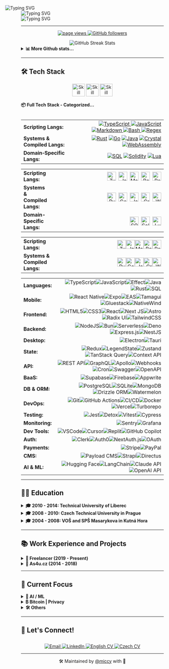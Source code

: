<div align="left">
  <img src="https://readme-typing-svg.herokuapp.com?font=JetBrains+Mono&weight=800&size=28&duration=1000&repeat=false&color=1d68dc&vCenter=true&width=600&height=28&lines=%3Cmiccy.dev%3E" alt="Typing SVG" />
  <div style="margin-left: 50px;">
    <img src="https://readme-typing-svg.herokuapp.com?font=Fira+Code&weight=200&duration=1500&pause=1000&color=FFB11B&vCenter=true&multiline=true&width=600&height=150&lines=%F0%9F%9A%80+Full+Stack+Developer+%7C+15%2B+years+of+experience;%F0%9F%93%B1+React+Native+%7C+Expo+%7C+30%2B+apps+built;%F0%9F%9B%A1%EF%B8%8F+Local-First+%7C+Self-Hosting+%7C+Privacy;%F0%9F%A7%A0+AI%2FML+%7C+LLMs+%7C+MCP+%7C+RAG;%F0%9F%9F%A0+Bitcoin+Maxi+%7C+Orange+Pilled+%7C+SAT+Stacker" alt="Typing SVG" />
<div>
  <img src="https://readme-typing-svg.herokuapp.com?font=JetBrains+Mono&weight=800&size=28&duration=100&repeat=false&color=1d68dc&vCenter=true&width=600&height=28&lines=%3C%2Fmiccy.dev%3E" alt="Typing SVG" />
</div>

---

<p align="center">
  <a href="https://github.com/miccy">
    <img src="https://komarev.com/ghpvc/?username=miccy" alt="page views">
  </a>
  <a href="https://github.com/miccy?tab=followers">
    <img alt="GitHub followers" src="https://img.shields.io/github/followers/miccy?color=green&logo=github">
  </a>
</p>
<div width="100%" valign="center" halign="center" align="center">
  <img src="https://github-readme-streak-stats.herokuapp.com/?user=miccy&hide_border=true&theme=github-dark-blue" alt="GitHub Streak Stats" />
</div>
<details>
  <summary><b>📊 More Github stats...</b></summary>
  <div width="100%" valign="top" halign="center" align="center">
     <a href="https://github-readme-stats.vercel.app/api?username=miccy&show_icons=true&hide_border=true&theme=github_dark&hide_rank=true"><img alt="Miccy's Github Stats" src="https://github-readme-stats.vercel.app/api?username=miccy&show_icons=true&hide_border=true&theme=github_dark&hide_rank=true" height="200px"/></a>
  <a href="https://github-readme-stats.vercel.app/api/top-langs/?username=miccy&theme=github_dark&hide_border=true&langs_count=3"><img alt="Miccy's Top Languages" src="https://github-readme-stats.vercel.app/api/top-langs/?username=miccy&theme=github_dark&hide_border=true&langs_count=3" height="200px"/></a>
  </div>
  <div width="100%" valign="center" halign="center" align="center">
    <img src="https://github-readme-activity-graph.vercel.app/graph?username=miccy&theme=github-dark&hide_border=true&area=true" alt="Activity Graph" />
  </div>
</details>

---

## 🛠️ Tech Stack

<p align="center">
  <img src="https://skillicons.dev/icons?i=appwrite,astro,bash,bun,crystal,cypress,css,deno,electron,elysia,figma,firebase,git,github,go" height="40" alt="Skill icon" />
  <img src="https://skillicons.dev/icons?i=grafana,graphql,java,js,lua,md,nginx,nodejs,npm,pnpm,react,redux,regex,rust,sass" height="40" alt="Skill icon" />
  <img src="https://skillicons.dev/icons?i=sqlite,solidity,tailwind,tauri,ts,vite,wasm,vercel,webflow,vue,yarn" height="40" alt="Skill icon" />
</p>
<!-- <details> -->
  <summary><b>📦 Full Tech Stack - Categorized...</b></summary>
<br>
<div align="center">
<table width="100%">
<!-- LANGUAGES: Core & Scripting -->
    <tr>
      <td width="300" align="left"><strong>Scripting Langs:</strong></td>
      <td width="100%" align="right">
        <a href="https://www.typescriptlang.org" target="_blank">
          <img src="https://img.shields.io/badge/TypeScript-777777?style=for-the-badge&logo=typescript&logoColor=white" alt="TypeScript">
        </a>
        <a href="https://developer.mozilla.org/docs/Web/JavaScript" target="_blank">
          <img src="https://img.shields.io/badge/JavaScript-444?style=for-the-badge&logo=javascript&logoColor=white" alt="JavaScript">
        </a>
        <a href="https://daringfireball.net/projects/markdown/" target="_blank">
          <img src="https://img.shields.io/badge/Markdown-333333?style=for-the-badge&logo=markdown&logoColor=white" alt="Markdown">
        </a>
        <a href="https://www.gnu.org/software/bash/" target="_blank">
          <img src="https://img.shields.io/badge/Bash-222?style=for-the-badge&logo=gnubash&logoColor=white" alt="Bash">
        </a>
        <a href="https://regex101.com" target="_blank">
          <img src="https://img.shields.io/badge/Regex-111?style=for-the-badge&logoColor=white" alt="Regex">
        </a>
      </td>
    </tr>
  <tr>
  <!-- LANGUAGES: Systems & Compiled -->
    <tr>
      <td width="300" align="left"><strong>Systems & Compiled Langs:</strong></td>
      <td align="right">
        <a href="https://www.rust-lang.org" target="_blank"><img src="https://img.shields.io/badge/Rust-777777?style=for-the-badge&logo=rust&logoColor=white" alt="Rust"></a>
        <a href="https://go.dev" target="_blank"><img src="https://img.shields.io/badge/Go-666666?style=for-the-badge&logo=go&logoColor=white" alt="Go"></a>
        <a href="https://www.java.com" target="_blank"><img src="https://img.shields.io/badge/Java-555555?style=for-the-badge&logo=openjdk&logoColor=white" alt="Java"></a>
        <a href="https://crystal-lang.org" target="_blank"><img src="https://img.shields.io/badge/Crystal-444444?style=for-the-badge&logo=crystal&logoColor=white" alt="Crystal"></a>
        <a href="https://webassembly.org" target="_blank"><img src="https://img.shields.io/badge/WASM-333333?style=for-the-badge&logo=webassembly&logoColor=white" alt="WebAssembly"></a>
      </td>
    </tr>
    <!-- LANGUAGES: Domain-Specific -->
    <tr>
      <td width="300" align="left"><strong>Domain‑Specific Langs:</strong></td>
      <td align="right">
        <a href="https://www.postgresql.org/docs/sql.html" target="_blank"><img src="https://img.shields.io/badge/SQL-777777?style=for-the-badge&logo=postgresql&logoColor=white" alt="SQL"></a>
        <a href="https://soliditylang.org" target="_blank"><img src="https://img.shields.io/badge/Solidity-666666?style=for-the-badge&logo=solidity&logoColor=white" alt="Solidity"></a>
        <a href="https://www.lua.org" target="_blank"><img src="https://img.shields.io/badge/Lua-555555?style=for-the-badge&logo=lua&logoColor=white" alt="Lua"></a>
      </td>
    </tr>
</table>
<table width="100%">
  <!-- LANGUAGES: Core & Scripting -->
  <tr>
    <td width="300" align="left"><strong>Scripting Langs:</strong></td>
    <td width="100%" align="right" style="vertical-align: middle;">
      <!-- FLEX WRAPPER = vertikální střed i s <a><img> -->
      <div style="display:flex; align-items:center; justify-content:flex-end; gap:8px; flex-wrap:wrap;">
        <a href="https://www.typescriptlang.org" target="_blank">
          <img src="https://img.shields.io/badge/TypeScript-777777?style=for-the-badge&logo=typescript&logoColor=white"
               alt="TypeScript" style="display:block; height:28px;">
        </a>
        <a href="https://developer.mozilla.org/docs/Web/JavaScript" target="_blank">
          <img src="https://img.shields.io/badge/JavaScript-444?style=for-the-badge&logo=javascript&logoColor=white"
               alt="JavaScript" style="display:block; height:28px;">
        </a>
        <a href="https://daringfireball.net/projects/markdown/" target="_blank">
          <img src="https://img.shields.io/badge/Markdown-333333?style=for-the-badge&logo=markdown&logoColor=white"
               alt="Markdown" style="display:block; height:28px;">
        </a>
        <a href="https://www.gnu.org/software/bash/" target="_blank">
          <img src="https://img.shields.io/badge/Bash-222?style=for-the-badge&logo=gnubash&logoColor=white"
               alt="Bash" style="display:block; height:28px;">
        </a>
        <a href="https://regex101.com" target="_blank">
          <img src="https://img.shields.io/badge/Regex-111?style=for-the-badge&logoColor=white"
               alt="Regex" style="display:block; height:28px;">
        </a>
      </div>
    </td>
  </tr>

  <!-- LANGUAGES: Systems & Compiled -->
  <tr>
    <td width="300" align="left"><strong>Systems & Compiled Langs:</strong></td>
    <td align="right" style="vertical-align: middle;">
      <div style="display:flex; align-items:center; justify-content:flex-end; gap:8px; flex-wrap:wrap;">
        <a href="https://www.rust-lang.org" target="_blank"><img src="https://img.shields.io/badge/Rust-777777?style=for-the-badge&logo=rust&logoColor=white" alt="Rust" style="display:block; height:28px;"></a>
        <a href="https://go.dev" target="_blank"><img src="https://img.shields.io/badge/Go-666666?style=for-the-badge&logo=go&logoColor=white" alt="Go" style="display:block; height:28px;"></a>
        <a href="https://www.java.com" target="_blank"><img src="https://img.shields.io/badge/Java-555555?style=for-the-badge&logo=openjdk&logoColor=white" alt="Java" style="display:block; height:28px;"></a>
        <a href="https://crystal-lang.org" target="_blank"><img src="https://img.shields.io/badge/Crystal-444444?style=for-the-badge&logo=crystal&logoColor=white" alt="Crystal" style="display:block; height:28px;"></a>
        <a href="https://webassembly.org" target="_blank"><img src="https://img.shields.io/badge/WASM-333333?style=for-the-badge&logo=webassembly&logoColor=white" alt="WebAssembly" style="display:block; height:28px;"></a>
      </div>
    </td>
  </tr>

  <!-- LANGUAGES: Domain-Specific -->
  <tr>
    <td width="300" align="left"><strong>Domain-Specific Langs:</strong></td>
    <td align="right" style="vertical-align: middle;">
      <div style="display:flex; align-items:center; justify-content:flex-end; gap:8px; flex-wrap:wrap;">
        <a href="https://www.postgresql.org/docs/sql.html" target="_blank"><img src="https://img.shields.io/badge/SQL-777777?style=for-the-badge&logo=postgresql&logoColor=white" alt="SQL" style="display:block; height:28px;"></a>
        <a href="https://soliditylang.org" target="_blank"><img src="https://img.shields.io/badge/Solidity-666666?style=for-the-badge&logo=solidity&logoColor=white" alt="Solidity" style="display:block; height:28px;"></a>
        <a href="https://www.lua.org" target="_blank"><img src="https://img.shields.io/badge/Lua-555555?style=for-the-badge&logo=lua&logoColor=white" alt="Lua" style="display:block; height:28px;"></a>
      </div>
    </td>
  </tr>
</table>
<table width="100%" style="table-layout:fixed; border-collapse:collapse;">
  <tr>
    <td width="28%" align="left" style="vertical-align:middle;">
      <strong>Scripting Langs:</strong>
    </td>
    <td width="72%" align="right" style="vertical-align:middle;">
      <div style="display:flex; align-items:center; justify-content:flex-end; flex-wrap:wrap; gap:0;">
        <a href="https://www.typescriptlang.org" target="_blank">
          <img src="https://img.shields.io/badge/TypeScript-555?style=for-the-badge&logo=typescript&logoColor=white"
               alt="TypeScript" style="display:block; height:28px;">
        </a>
        <a href="https://developer.mozilla.org/docs/Web/JavaScript" target="_blank">
          <img src="https://img.shields.io/badge/JavaScript-444?style=for-the-badge&logo=javascript&logoColor=white"
               alt="JavaScript" style="display:block; height:28px;">
        </a>
        <a href="https://daringfireball.net/projects/markdown/" target="_blank">
          <img src="https://img.shields.io/badge/Markdown-333?style=for-the-badge&logo=markdown&logoColor=white"
               alt="Markdown" style="display:block; height:28px;">
        </a>
        <a href="https://www.gnu.org/software/bash/" target="_blank">
          <img src="https://img.shields.io/badge/Bash-222?style=for-the-badge&logo=gnubash&logoColor=white"
               alt="Bash" style="display:block; height:28px;">
        </a>
        <a href="https://regex101.com" target="_blank">
          <img src="https://img.shields.io/badge/Regex-111?style=for-the-badge&logoColor=white"
               alt="Regex" style="display:block; height:28px;">
        </a>
      </div>
    </td>
  </tr>
    <tr>
    <td width="28%" align="left" style="vertical-align:middle;">
      <strong>Systems & Compiled Langs:</strong>
    </td>
    <td width="72%" align="right" style="vertical-align:middle;">
      <div style="display:flex; align-items:center; justify-content:flex-end; flex-wrap:wrap; gap:0;">
        <a href="https://www.rust-lang.org" target="_blank">
          <img src="https://img.shields.io/badge/Rust-555?style=for-the-badge&logo=rust&logoColor=white" alt="Rust" style="display:block; height:28px;">
        </a>
        <a href="https://go.dev" target="_blank">
          <img src="https://img.shields.io/badge/Go-444?style=for-the-badge&logo=go&logoColor=white" alt="Go" style="display:block; height:28px;">
        </a>
        <a href="https://www.java.com" target="_blank">
          <img src="https://img.shields.io/badge/Java-333?style=for-the-badge&logo=openjdk&logoColor=white" alt="Java" style="display:block; height:28px;">
        </a>
        <a href="https://crystal-lang.org" target="_blank">
          <img src="https://img.shields.io/badge/Crystal-222?style=for-the-badge&logo=crystal&logoColor=white" alt="Crystal" style="display:block; height:28px;">
        </a>
        <a href="https://webassembly.org" target="_blank">
          <img src="https://img.shields.io/badge/WASM-111?style=for-the-badge&logo=webassembly&logoColor=white" alt="WebAssembly" style="display:block; height:28px;">
        </a>
      </div>
    </td>
  </tr>
</table>
<table width="100%" style="width: auto; margin: 0 auto; border-collapse: collapse;">
    <td width="300" align="left">
      <strong>Languages:</strong>
    </td>
    <td width="100%" align="right">
      <img src="https://img.shields.io/badge/TypeScript-666666?style=for-the-badge&logo=typescript&logoColor=white" alt="TypeScript"><img src="https://img.shields.io/badge/JavaScript-555555?style=for-the-badge&logo=javascript&logoColor=white" alt="JavaScript"><img src="https://img.shields.io/badge/Effect-444444?style=for-the-badge&logoColor=white" alt="Effect"><img src="https://img.shields.io/badge/Java-333333?style=for-the-badge&logo=openjdk&logoColor=white" alt="Java"><img src="https://img.shields.io/badge/Rust-222222?style=for-the-badge&logo=rust&logoColor=white" alt="Rust"><img src="https://img.shields.io/badge/SQL-111111?style=for-the-badge&logo=mysql&logoColor=white" alt="SQL">
    </td>
  </tr>
  <tr>
    <td width="300" align="left"><strong>Mobile:</strong></td>
    <td width="100%" align="right">
      <img src="https://img.shields.io/badge/React_Native-666666?style=for-the-badge&logo=react&logoColor=white" alt="React Native"><img src="https://img.shields.io/badge/Expo-555555?style=for-the-badge&logo=expo&logoColor=white" alt="Expo"><img src="https://img.shields.io/badge/EAS-444444?style=for-the-badge&logo=expo&logoColor=white" alt="EAS"><img src="https://img.shields.io/badge/Tamagui-333333?style=for-the-badge&logoColor=white" alt="Tamagui"><img src="https://img.shields.io/badge/Gluestack-222222?style=for-the-badge&logoColor=white" alt="Gluestack"><img src="https://img.shields.io/badge/NativeWind-111111?style=for-the-badge&logo=tailwindcss&logoColor=white" alt="NativeWind">
    </td>
  </tr>
  <tr>
    <td width="300" align="left"><strong>Frontend:</strong></td>
    <td width="100%" align="right">
      <img src="https://img.shields.io/badge/HTML5-777777?style=for-the-badge&logo=html5&logoColor=white" alt="HTML5"><img src="https://img.shields.io/badge/CSS3-666666?style=for-the-badge&logo=css3&logoColor=white" alt="CSS3"><img src="https://img.shields.io/badge/React-555555?style=for-the-badge&logo=react&logoColor=white" alt="React"><img src="https://img.shields.io/badge/Next_JS-444444?style=for-the-badge&logo=next.js&logoColor=white" alt="Next JS"><img src="https://img.shields.io/badge/Astro-333333?style=for-the-badge&logo=astro&logoColor=white" alt="Astro"><img src="https://img.shields.io/badge/Radix_UI-222222?style=for-the-badge&logo=radixui&logoColor=white" alt="Radix UI"><img src="https://img.shields.io/badge/TailwindCSS-111111?style=for-the-badge&logo=tailwind-css&logoColor=white" alt="TailwindCSS">
    </td>
  </tr>
  <tr>
    <td width="300" align="left"><strong>Backend:</strong></td>
    <td width="100%" align="right">
      <img src="https://img.shields.io/badge/Node.js-666666?style=for-the-badge&logo=node.js&logoColor=white" alt="NodeJS"><img src="https://img.shields.io/badge/Bun-555555?style=for-the-badge&logo=bun&logoColor=white" alt="Bun"><img src="https://img.shields.io/badge/Serverless-444444?style=for-the-badge&logo=serverless&logoColor=white" alt="Serverless"><img src="https://img.shields.io/badge/Deno-333333?style=for-the-badge&logo=deno&logoColor=white" alt="Deno"><img src="https://img.shields.io/badge/Express.js-222222?style=for-the-badge&logo=express&logoColor=white" alt="Express.js"><img src="https://img.shields.io/badge/NestJS-111111?style=for-the-badge&logo=nestjs&logoColor=white" alt="NestJS">
    </td>
  </tr>
  <tr>
    <td width="300" align="left"><strong>Desktop:</strong></td>
    <td width="100%" align="right">
      <img src="https://img.shields.io/badge/Electron-222222?style=for-the-badge&logo=electron&logoColor=white" alt="Electron"><img src="https://img.shields.io/badge/Tauri-111111?style=for-the-badge&logo=tauri&logoColor=white" alt="Tauri">
    </td>
  </tr>
  <tr>
    <td width="300" align="left"><strong>State:</strong></td>
    <td width="100%" align="right">
      <img src="https://img.shields.io/badge/Redux-555555?style=for-the-badge&logo=redux&logoColor=white" alt="Redux"><img src="https://img.shields.io/badge/LegendState-444444?style=for-the-badge&logo=react&logoColor=white" alt="LegendState"><img src="https://img.shields.io/badge/Zustand-333333?style=for-the-badge&logo=react&logoColor=white" alt="Zustand"><img src="https://img.shields.io/badge/TanStack_Query-222222?style=for-the-badge&logo=react-query&logoColor=white" alt="TanStack Query"><img src="https://img.shields.io/badge/Context_API-111111?style=for-the-badge&logo=react&logoColor=white" alt="Context API">
    </td>
  </tr>
  <tr>
    <td width="300" align="left"><strong>API:</strong></td>
    <td width="100%" align="right">
      <img src="https://img.shields.io/badge/REST_API-777777?style=for-the-badge&logo=api&logoColor=white" alt="REST API"><img src="https://img.shields.io/badge/GraphQL-666666?style=for-the-badge&logo=graphql&logoColor=white" alt="GraphQL"><img src="https://img.shields.io/badge/Apollo-555555?style=for-the-badge&logo=apollo-graphql&logoColor=white" alt="Apollo"><img src="https://img.shields.io/badge/Webhooks-444444?style=for-the-badge&logo=webhooks&logoColor=white" alt="Webhooks"><img src="https://img.shields.io/badge/Cron-333333?style=for-the-badge&logo=clockify&logoColor=white" alt="Cron"><img src="https://img.shields.io/badge/Swagger-222222?style=for-the-badge&logo=swagger&logoColor=white" alt="Swagger"><img src="https://img.shields.io/badge/OpenAPI-111111?style=for-the-badge&logo=openapiinitiative&logoColor=white" alt="OpenAPI">
    </td>
  </tr>
  <tr>
    <td width="300" align="left"><strong>BaaS:</strong></td>
    <td width="100%" align="right">
      <img src="https://img.shields.io/badge/Supabase-333333?style=for-the-badge&logo=supabase&logoColor=white" alt="Supabase"><img src="https://img.shields.io/badge/Firebase-222222?style=for-the-badge&logo=Firebase&logoColor=white" alt="Firebase"><img src="https://img.shields.io/badge/Appwrite-111111?style=for-the-badge&logo=appwrite&logoColor=white" alt="Appwrite">
    </td>
  </tr>
  <tr>
    <td width="300" align="left"><strong>DB & ORM:</strong></td>
    <td width="100%" align="right">
      <img src="https://img.shields.io/badge/PostgreSQL-555555?style=for-the-badge&logo=postgresql&logoColor=white" alt="PostgreSQL"><img src="https://img.shields.io/badge/SQLite-444444?style=for-the-badge&logo=sqlite&logoColor=white" alt="SQLite"><img src="https://img.shields.io/badge/MongoDB-333333?style=for-the-badge&logo=mongodb&logoColor=white" alt="MongoDB"><img src="https://img.shields.io/badge/Drizzle_ORM-222222?style=for-the-badge&logo=data:image/svg+xml;base64,PHN2ZyB4bWxucz0iaHR0cDovL3d3dy53My5vcmcvMjAwMC9zdmciIHZpZXdCb3g9IjAgMCAyNCAyNCI+PHBhdGggZmlsbD0id2hpdGUiIGQ9Ik0xMS45OTggMGMyLjQ0OSAwIDQuNjYzLjk5NCA2LjI2NyAyLjYwMmE4Ljg0NiA4Ljg0NiAwIDAgMSAyLjU5OSA2LjI3OCA4Ljg0NiA4Ljg0NiAwIDAgMS0yLjU5OSA2LjI3OGMtMS42MDQgMS42MDgtMy44MTggMi42MDItNi4yNjcgMi42MDItMi40NDkgMC00LjY2NC0uOTk0LTYuMjY3LTIuNjAyYTguODQ2IDguODQ2IDAgMCAxLTIuNi02LjI3OCA4Ljg0NiA4Ljg0NiAwIDAgMSAyLjYtNi4yNzhDNy4zMzQuOTk0IDkuNTQ5IDAgMTEuOTk4IDB6Ii8+PC9zdmc+&logoColor=white" alt="Drizzle ORM"><img src="https://img.shields.io/badge/Watermelon-111111?style=for-the-badge&logo=watermelon&logoColor=white" alt="Watermelon">
    </td>
  </tr>
  <tr>
    <td width="300" align="left"><strong>DevOps:</strong></td>
    <td width="100%" align="right">
      <img src="https://img.shields.io/badge/Git-666666?style=for-the-badge&logo=git&logoColor=white" alt="Git"><img src="https://img.shields.io/badge/GitHub_Actions-555555?style=for-the-badge&logo=github-actions&logoColor=white" alt="GitHub Actions"><img src="https://img.shields.io/badge/CI%2FCD-444444?style=for-the-badge&logo=jenkins&logoColor=white" alt="CI/CD"><img src="https://img.shields.io/badge/Docker-333333?style=for-the-badge&logo=docker&logoColor=white" alt="Docker"><img src="https://img.shields.io/badge/Vercel-222222?style=for-the-badge&logo=vercel&logoColor=white" alt="Vercel"><img src="https://img.shields.io/badge/Turborepo-111111?style=for-the-badge&logo=turborepo&logoColor=white" alt="Turborepo">
    </td>
  </tr>
  <tr>
    <td width="300" align="left"><strong>Testing:</strong></td>
    <td width="100%" align="right">
      <img src="https://img.shields.io/badge/Jest-444444?style=for-the-badge&logo=jest&logoColor=white" alt="Jest"><img src="https://img.shields.io/badge/Detox-333333?style=for-the-badge&logo=wix&logoColor=white" alt="Detox"><img src="https://img.shields.io/badge/Vitest-222222?style=for-the-badge&logo=vitest&logoColor=white" alt="Vitest"><img src="https://img.shields.io/badge/Cypress-111111?style=for-the-badge&logo=cypress&logoColor=white" alt="Cypress">
    </td>
  </tr>
  <tr>
    <td width="300" align="left"><strong>Monitoring:</strong></td>
    <td width="100%" align="right">
      <img src="https://img.shields.io/badge/Sentry-222222?style=for-the-badge&logo=sentry&logoColor=white" alt="Sentry"><img src="https://img.shields.io/badge/Grafana-111111?style=for-the-badge&logo=grafana&logoColor=white" alt="Grafana">
    </td>
  </tr>
  <tr>
    <td width="300" align="left"><strong>Dev Tools:</strong></td>
    <td width="100%" align="right">
      <img src="https://img.shields.io/badge/VS_Code-444444?style=for-the-badge&logo=visual-studio-code&logoColor=white" alt="VSCode"><img src="https://img.shields.io/badge/Cursor-333333?style=for-the-badge&logo=cursor&logoColor=white" alt="Cursor"><img src="https://img.shields.io/badge/Replit-222222?style=for-the-badge&logo=replit&logoColor=white" alt="Replit"><img src="https://img.shields.io/badge/GitHub_Copilot-111111?style=for-the-badge&logo=github&logoColor=white" alt="GitHub Copilot">
    </td>
  </tr>
  <tr>
    <td width="300" align="left"><strong>Auth:</strong></td>
    <td width="100%" align="right">
      <img src="https://img.shields.io/badge/Clerk-444444?style=for-the-badge&logo=clerk&logoColor=white" alt="Clerk"><img src="https://img.shields.io/badge/Auth0-333333?style=for-the-badge&logo=auth0&logoColor=white" alt="Auth0"><img src="https://img.shields.io/badge/NextAuth.js-222222?style=for-the-badge&logo=next.js&logoColor=white" alt="NextAuth.js"><img src="https://img.shields.io/badge/OAuth-111111?style=for-the-badge&logo=oauth&logoColor=white" alt="OAuth">
    </td>
  </tr>
  <tr>
    <td width="300" align="left"><strong>Payments:</strong></td>
    <td width="100%" align="right">
      <img src="https://img.shields.io/badge/Stripe-222222?style=for-the-badge&logo=stripe&logoColor=white" alt="Stripe"><img src="https://img.shields.io/badge/PayPal-111111?style=for-the-badge&logo=paypal&logoColor=white" alt="PayPal">
    </td>
  </tr>
  <tr>
    <td width="300" align="left"><strong>CMS:</strong></td>
    <td width="100%" align="right">
      <img src="https://img.shields.io/badge/Payload_CMS-333333?style=for-the-badge&logo=ghost&logoColor=white" alt="Payload CMS"><img src="https://img.shields.io/badge/Strapi-222222?style=for-the-badge&logo=strapi&logoColor=white" alt="Strapi"><img src="https://img.shields.io/badge/Directus-111111?style=for-the-badge&logo=directus&logoColor=white" alt="Directus">
    </td>
  </tr>
  <tr>
    <td width="300" align="left"><strong>AI & ML:</strong></td>
    <td width="100%" align="right">
      <img src="https://img.shields.io/badge/Hugging_Face-444444?style=for-the-badge&logo=huggingface&logoColor=white" alt="Hugging Face"><img src="https://img.shields.io/badge/LangChain-333333?style=for-the-badge&logo=langchain&logoColor=white" alt="LangChain"><img src="https://img.shields.io/badge/Claude-222222?style=for-the-badge&logo=anthropic&logoColor=white" alt="Claude API"><img src="https://img.shields.io/badge/OpenAI_API-111111?style=for-the-badge&logo=openai&logoColor=white" alt="OpenAI API">
    </td>
  </tr>
</table>
</div>
<!-- </details> -->

---

## 👨‍🎓 Education

<details>
  <summary>
    <b>🎓 2010 - 2014: Technical University of Liberec</b>
  </summary>

- Faculty of Electrical Engineering and Computer Science
- Field of Information Technology
- Incomplete
</details>

<details>
  <summary>
    <b>🎓 2008 - 2010: Czech Technical University in Prague</b>
  </summary>

- Faculty of Electrical Engineering
- Transferred to TUL
</details>

<details>
  <summary>
    <b>🎓 2004 - 2008: VOŠ and SPŠ Masarykova in Kutná Hora</b>
  </summary>

- Field of Electrical Engineering
- Communication Technology
</details>

---

## 📚 Work Experience and Projects

<details>
  <summary><b>💼 Freelancer (2019 - Present)</b></summary>
  <br />
<div align="center">
  <table style="width:100%; border-collapse:collapse;">
    <colgroup>
      <col style="width:260px;" />
      <col style="width:220px;" />
      <col style="width:140px;" />
      <col style="width:auto;" />
    </colgroup>
    <thead>
      <tr>
        <th align="center" style="border:none; padding:6px 0;">Project</th>
        <th align="center" style="border:none; padding:6px 0;">Client</th>
        <th align="center" style="border:none; padding:6px 0;">Duration</th>
        <th align="center" style="border:none; padding:6px 0;">Stack</th>
      </tr>
    </thead>
    <tbody>
      <tr>
        <td valign="middle" style="border:none; padding:6px 0;">
          <a href="https://spudnow.co.uk/">SPUD Now</a>
        </td>
        <td valign="middle" style="border:none; padding:6px 0;">
          DownloDev
        </td>
        <td valign="middle" style="border:none; padding:6px 0;">
          03/2023 – 08/2024
        </td>
        <td valign="middle" style="border:none; padding:6px 0;">
          <span style="display:flex; flex-wrap:wrap; gap:4px;">
            <img alt="Expo" height="24" src="https://img.shields.io/badge/Expo-555?style=flat-square&logo=expo&logoColor=white" />
            <img alt="React Native" height="24" src="https://img.shields.io/badge/React_Native-444?style=flat-square&logo=react&logoColor=white" />
            <img alt="REST API" height="24" src="https://img.shields.io/badge/REST_API-333?style=flat-square" />
          </span>
        </td>
      </tr>
      <tr>
        <td style="border:none; padding:6px 0;">
          <a href="https://www.tlappka.cz/">Tlappka</a>
        </td>
        <td style="border:none; padding:6px 0;">
          <a href="https://veevoy.com">Veevoy</a>
        </td>
        <td style="border:none; padding:6px 0;">2023</td>
        <td style="border:none; padding:6px 0;">
          <span style="display:flex; flex-wrap:wrap; gap:4px;">
            <img alt="React Native" height="24" src="https://img.shields.io/badge/React_Native-444?style=flat-square&logo=react&logoColor=white" />
            <img alt="Expo" height="24" src="https://img.shields.io/badge/Expo-555?style=flat-square&logo=expo&logoColor=white" />
            <img alt="Tamagui" height="24" src="https://img.shields.io/badge/Tamagui-333?style=flat-square" />
            <img alt="Storybook" height="24" src="https://img.shields.io/badge/Storybook-555?style=flat-square&logo=storybook&logoColor=white" />
          </span>
        </td>
      </tr>
      <tr>
        <td style="border:none; padding:6px 0;">
          <a href="https://www.union.sk/union-zp-aplikacia-na-mobile">Union</a>
        </td>
        <td style="border:none; padding:6px 0;">
          <a href="https://www.bootiq.io">BOOTIQ</a>
        </td>
        <td style="border:none; padding:6px 0;">03/2022 – 10/2022</td>
        <td style="border:none; padding:6px 0;">
          <span style="display:flex; flex-wrap:wrap; gap:4px;">
            <img alt="React Native" height="24" src="https://img.shields.io/badge/React_Native-444?style=flat-square&logo=react&logoColor=white" />
            <img alt="Expo" height="24" src="https://img.shields.io/badge/Expo-555?style=flat-square&logo=expo&logoColor=white" />
            <img alt="GraphQL" height="24" src="https://img.shields.io/badge/GraphQL-333?style=flat-square&logo=graphql&logoColor=white" />
            <img alt="Apollo" height="24" src="https://img.shields.io/badge/Apollo-555?style=flat-square&logo=apollographql&logoColor=white" />
            <img alt="MobX" height="24" src="https://img.shields.io/badge/MobX-444?style=flat-square&logo=mobx&logoColor=white" />
          </span>
        </td>
      </tr>
      <tr>
        <td style="border:none; padding:6px 0;">
          <a href="https://www.sabservis.cz/myplann">myPlann</a>
        </td>
        <td style="border:none; padding:6px 0;">
          <a href="https://www.sabservis.cz">SABService</a>
        </td>
        <td style="border:none; padding:6px 0;">2022</td>
        <td style="border:none; padding:6px 0;">
          <span style="display:flex; flex-wrap:wrap; gap:4px;">
            <img alt="React" height="24" src="https://img.shields.io/badge/React-444?style=flat-square&logo=react&logoColor=white" />
            <img alt="Strapi" height="24" src="https://img.shields.io/badge/Strapi-555?style=flat-square&logo=strapi&logoColor=white" />
            <img alt="Tailwind" height="24" src="https://img.shields.io/badge/Tailwind-333?style=flat-square&logo=tailwindcss&logoColor=white" />
            <img alt="Redux" height="24" src="https://img.shields.io/badge/Redux-444?style=flat-square&logo=redux&logoColor=white" />
          </span>
        </td>
      </tr>
      <tr>
        <td style="border:none; padding:6px 0;">
          <a href="https://www.mamio-app.com">Mamio</a>
        </td>
        <td style="border:none; padding:6px 0;">
          <a href="https://elias-itsolutions.sk">Eliaš IT Solutions</a>
        </td>
        <td style="border:none; padding:6px 0;">05/2021 – 12/2022</td>
        <td style="border:none; padding:6px 0;">
          <span style="display:flex; flex-wrap:wrap; gap:4px;">
            <img alt="React Native" height="24" src="https://img.shields.io/badge/React_Native-444?style=flat-square&logo=react&logoColor=white" />
            <img alt="Expo" height="24" src="https://img.shields.io/badge/Expo-555?style=flat-square&logo=expo&logoColor=white" />
            <img alt="Zustand" height="24" src="https://img.shields.io/badge/Zustand-333?style=flat-square" />
          </span>
        </td>
      </tr>
      <tr>
        <td style="border:none; padding:6px 0;">
          <a href="https://www.ocearch.org/tracker/?">SharkTracker</a>
        </td>
        <td style="border:none; padding:6px 0;">
          <a href="https://www.mapotic.cz">Mapotic</a>
        </td>
        <td style="border:none; padding:6px 0;">2021</td>
        <td style="border:none; padding:6px 0;">
          <span style="display:flex; flex-wrap:wrap; gap:4px;">
            <img alt="React Native" height="24" src="https://img.shields.io/badge/React_Native-444?style=flat-square&logo=react&logoColor=white" />
            <img alt="Maps" height="24" src="https://img.shields.io/badge/Maps-555?style=flat-square" />
            <img alt="REST API" height="24" src="https://img.shields.io/badge/REST_API-333?style=flat-square" />
          </span>
        </td>
      </tr>
      <tr>
        <td style="border:none; padding:6px 0;">
          Keys of the Treasure
        </td>
        <td style="border:none; padding:6px 0;">
          <a href="https://www.sundisk.cz/cs/">Sundisk</a>
        </td>
        <td style="border:none; padding:6px 0;">2019 – 2021</td>
        <td style="border:none; padding:6px 0;">
          <span style="display:flex; flex-wrap:wrap; gap:4px;">
            <img alt="React" height="24" src="https://img.shields.io/badge/React-444?style=flat-square&logo=react&logoColor=white" />
            <img alt="React Native" height="24" src="https://img.shields.io/badge/React_Native-444?style=flat-square&logo=react&logoColor=white" />
            <img alt="Expo" height="24" src="https://img.shields.io/badge/Expo-555?style=flat-square&logo=expo&logoColor=white" />
            <img alt="Firebase" height="24" src="https://img.shields.io/badge/Firebase-333?style=flat-square&logo=firebase&logoColor=white" />
          </span>
        </td>
      </tr>
    </tbody>
  </table>
  </div>
</details>

<details>
  <summary><b>💼 As4u.cz (2014 - 2018)</b></summary>
  <br />
  <div align="center">
  <table style="width:100%; border-collapse:collapse;">
    <colgroup>
      <col style="width:280px;" />
      <col style="width:140px;" />
      <col style="width:auto;" />
    </colgroup>
    <thead>
      <tr>
        <th align="center" style="border:none; padding:6px 0;">Project</th>
        <th align="center" style="border:none; padding:6px 0;">Year</th>
        <th align="center" style="border:none; padding:6px 0;">Stack</th>
      </tr>
    </thead>
    <tbody>
      <tr>
        <td style="border:none; padding:6px 0;">Turnov v mobilu</td>
        <td style="border:none; padding:6px 0;">2015–2024</td>
        <td style="border:none; padding:6px 0;">
          <span style="display:flex; justify-content:flex-end; flex-wrap:wrap; gap:4px;">
            <img alt="Expo" height="24" src="https://img.shields.io/badge/Expo-555?style=flat-square&logo=expo&logoColor=white" />
            <img alt="React Native" height="24" src="https://img.shields.io/badge/React_Native-444?style=flat-square&logo=react&logoColor=white" />
            <img alt="Supabase" height="24" src="https://img.shields.io/badge/Supabase-333?style=flat-square&logo=supabase&logoColor=white" />
            <img alt="Drizzle ORM" height="24" src="https://img.shields.io/badge/Drizzle_ORM-555?style=flat-square" />
          </span>
        </td>
      </tr>
      <tr>
        <td style="border:none; padding:6px 0;">Praha 11</td>
        <td style="border:none; padding:6px 0;">2016–2024</td>
        <td style="border:none; padding:6px 0;">
          <span style="display:flex; justify-content:flex-end; flex-wrap:wrap; gap:4px;">
            <img alt="Expo" height="24" src="https://img.shields.io/badge/Expo-555?style=flat-square&logo=expo&logoColor=white" />
            <img alt="React Native" height="24" src="https://img.shields.io/badge/React_Native-444?style=flat-square&logo=react&logoColor=white" />
            <img alt="Supabase" height="24" src="https://img.shields.io/badge/Supabase-333?style=flat-square&logo=supabase&logoColor=white" />
            <img alt="Drizzle ORM" height="24" src="https://img.shields.io/badge/Drizzle_ORM-555?style=flat-square" />
          </span>
        </td>
      </tr>
      <tr>
        <td style="border:none; padding:6px 0;">Cestovatelský fotodeník</td>
        <td style="border:none; padding:6px 0;">2017–2023</td>
        <td style="border:none; padding:6px 0;">
          <span style="display:flex; justify-content:flex-end; flex-wrap:wrap; gap:4px;">
            <img alt="Expo" height="24" src="https://img.shields.io/badge/Expo-555?style=flat-square&logo=expo&logoColor=white" />
            <img alt="React Native" height="24" src="https://img.shields.io/badge/React_Native-444?style=flat-square&logo=react&logoColor=white" />
          </span>
        </td>
      </tr>
      <tr>
        <td style="border:none; padding:6px 0;">Vrbno v mobilu</td>
        <td style="border:none; padding:6px 0;">2018–2023</td>
        <td style="border:none; padding:6px 0;">
          <span style="display:flex; justify-content:flex-end; flex-wrap:wrap; gap:4px;">
            <img alt="React Native" height="24" src="https://img.shields.io/badge/React_Native-444?style=flat-square&logo=react&logoColor=white" />
            <img alt="Android/iOS" height="24" src="https://img.shields.io/badge/Android%2FiOS-555?style=flat-square&logo=android&logoColor=white" />
          </span>
        </td>
      </tr>
      <tr>
        <td style="border:none; padding:6px 0;">Prostějov v mobilu</td>
        <td style="border:none; padding:6px 0;">2018–2023</td>
        <td style="border:none; padding:6px 0;">
          <span style="display:flex; justify-content:flex-end; flex-wrap:wrap; gap:4px;">
            <img alt="Expo" height="24" src="https://img.shields.io/badge/Expo-555?style=flat-square&logo=expo&logoColor=white" />
            <img alt="React Native" height="24" src="https://img.shields.io/badge/React_Native-444?style=flat-square&logo=react&logoColor=white" />
          </span>
        </td>
      </tr>
      <tr>
        <td style="border:none; padding:6px 0;">Jablonec v mobilu</td>
        <td style="border:none; padding:6px 0;">2014–2024</td>
        <td style="border:none; padding:6px 0;">
          <span style="display:flex; justify-content:flex-end; flex-wrap:wrap; gap:4px;">
            <img alt="Ionic" height="24" src="https://img.shields.io/badge/Ionic-555?style=flat-square&logo=ionic&logoColor=white" />
            <img alt="Cordova" height="24" src="https://img.shields.io/badge/Cordova-333?style=flat-square&logo=apachecordova&logoColor=white" />
            <img alt="React Native" height="24" src="https://img.shields.io/badge/React_Native-444?style=flat-square&logo=react&logoColor=white" />
            <img alt="Expo" height="24" src="https://img.shields.io/badge/Expo-555?style=flat-square&logo=expo&logoColor=white" />
          </span>
        </td>
      </tr>
      <tr>
        <td style="border:none; padding:6px 0;">Litovel v mobilu</td>
        <td style="border:none; padding:6px 0;">2016–2024</td>
        <td style="border:none; padding:6px 0;">
          <span style="display:flex; justify-content:flex-end; flex-wrap:wrap; gap:4px;">
            <img alt="React Native" height="24" src="https://img.shields.io/badge/React_Native-444?style=flat-square&logo=react&logoColor=white" />
            <img alt="Android/iOS" height="24" src="https://img.shields.io/badge/Android%2FiOS-555?style=flat-square&logo=android&logoColor=white" />
          </span>
        </td>
      </tr>
      <tr>
        <td style="border:none; padding:6px 0;">Šumperk v mobilu</td>
        <td style="border:none; padding:6px 0;">2015–2023</td>
        <td style="border:none; padding:6px 0;">
          <span style="display:flex; justify-content:flex-end; flex-wrap:wrap; gap:4px;">
            <img alt="React Native" height="24" src="https://img.shields.io/badge/React_Native-444?style=flat-square&logo=react&logoColor=white" />
            <img alt="Expo" height="24" src="https://img.shields.io/badge/Expo-555?style=flat-square&logo=expo&logoColor=white" />
          </span>
        </td>
      </tr>
      <tr>
        <td style="border:none; padding:6px 0;">Jindřichův Hradec v mobilu</td>
        <td style="border:none; padding:6px 0;">2015–2023</td>
        <td style="border:none; padding:6px 0;">
          <span style="display:flex; justify-content:flex-end; flex-wrap:wrap; gap:4px;">
            <img alt="Cordova" height="24" src="https://img.shields.io/badge/Cordova-333?style=flat-square&logo=apachecordova&logoColor=white" />
            <img alt="React Native" height="24" src="https://img.shields.io/badge/React_Native-444?style=flat-square&logo=react&logoColor=white" />
            <img alt="Expo" height="24" src="https://img.shields.io/badge/Expo-555?style=flat-square&logo=expo&logoColor=white" />
          </span>
        </td>
      </tr>
      <tr>
        <td style="border:none; padding:6px 0;">Kuřim v mobilu</td>
        <td style="border:none; padding:6px 0;">2014–2023</td>
        <td style="border:none; padding:6px 0;">
          <span style="display:flex; justify-content:flex-end; flex-wrap:wrap; gap:4px;">
            <img alt="React Native" height="24" src="https://img.shields.io/badge/React_Native-444?style=flat-square&logo=react&logoColor=white" />
            <img alt="Expo" height="24" src="https://img.shields.io/badge/Expo-555?style=flat-square&logo=expo&logoColor=white" />
          </span>
        </td>
      </tr>
      <tr>
        <td style="border:none; padding:6px 0;">Poznej Hradec</td>
        <td style="border:none; padding:6px 0;">2014–2023</td>
        <td style="border:none; padding:6px 0;">
          <span style="display:flex; justify-content:flex-end; flex-wrap:wrap; gap:4px;">
            <img alt="React Native" height="24" src="https://img.shields.io/badge/React_Native-444?style=flat-square&logo=react&logoColor=white" />
            <img alt="Android/iOS" height="24" src="https://img.shields.io/badge/Android%2FiOS-555?style=flat-square&logo=android&logoColor=white" />
          </span>
        </td>
      </tr>
      <tr>
        <td style="border:none; padding:6px 0;">BITVA 1866</td>
        <td style="border:none; padding:6px 0;">2016–2023</td>
        <td style="border:none; padding:6px 0;">
          <span style="display:flex; justify-content:flex-end; flex-wrap:wrap; gap:4px;">
            <img alt="Android/iOS" height="24" src="https://img.shields.io/badge/Android%2FiOS-555?style=flat-square&logo=android&logoColor=white" />
          </span>
        </td>
      </tr>
      <tr>
        <td style="border:none; padding:6px 0;">Dny Evropského Dědictví</td>
        <td style="border:none; padding:6px 0;">2018–2022</td>
        <td style="border:none; padding:6px 0;">
          <span style="display:flex; justify-content:flex-end; flex-wrap:wrap; gap:4px;">
            <img alt="Expo" height="24" src="https://img.shields.io/badge/Expo-555?style=flat-square&logo=expo&logoColor=white" />
            <img alt="React Native" height="24" src="https://img.shields.io/badge/React_Native-444?style=flat-square&logo=react&logoColor=white" />
          </span>
        </td>
      </tr>
      <tr>
        <td style="border:none; padding:6px 0;">Textilní a oděvní dílna</td>
        <td style="border:none; padding:6px 0;">2016</td>
        <td style="border:none; padding:6px 0;">
          <span style="display:flex; justify-content:flex-end; flex-wrap:wrap; gap:4px;">
            <img alt="Java" height="24" src="https://img.shields.io/badge/Java-333?style=flat-square&logo=openjdk&logoColor=white" />
            <img alt="Android" height="24" src="https://img.shields.io/badge/Android-555?style=flat-square&logo=android&logoColor=white" />
          </span>
        </td>
      </tr>
      <tr>
        <td style="border:none; padding:6px 0;">Kojetín v mobilu</td>
        <td style="border:none; padding:6px 0;">2016–2020</td>
        <td style="border:none; padding:6px 0;">
          <span style="display:flex; justify-content:flex-end; flex-wrap:wrap; gap:4px;">
            <img alt="Expo" height="24" src="https://img.shields.io/badge/Expo-555?style=flat-square&logo=expo&logoColor=white" />
            <img alt="React Native" height="24" src="https://img.shields.io/badge/React_Native-444?style=flat-square&logo=react&logoColor=white" />
          </span>
        </td>
      </tr>
      <tr>
        <td style="border:none; padding:6px 0;">Týniště nad Orlicí</td>
        <td style="border:none; padding:6px 0;">2017–2020</td>
        <td style="border:none; padding:6px 0;">
          <span style="display:flex; justify-content:flex-end; flex-wrap:wrap; gap:4px;">
            <img alt="Expo" height="24" src="https://img.shields.io/badge/Expo-555?style=flat-square&logo=expo&logoColor=white" />
            <img alt="React Native" height="24" src="https://img.shields.io/badge/React_Native-444?style=flat-square&logo=react&logoColor=white" />
          </span>
        </td>
      </tr>
      <tr>
        <td style="border:none; padding:6px 0;">Český ráj</td>
        <td style="border:none; padding:6px 0;">2016–2020</td>
        <td style="border:none; padding:6px 0;">
          <span style="display:flex; justify-content:flex-end; flex-wrap:wrap; gap:4px;">
            <img alt="Expo" height="24" src="https://img.shields.io/badge/Expo-555?style=flat-square&logo=expo&logoColor=white" />
            <img alt="React Native" height="24" src="https://img.shields.io/badge/React_Native-444?style=flat-square&logo=react&logoColor=white" />
          </span>
        </td>
      </tr>
      <tr>
        <td style="border:none; padding:6px 0;">Český systém kvality služeb</td>
        <td style="border:none; padding:6px 0;">2015</td>
        <td style="border:none; padding:6px 0;">
          <span style="display:flex; justify-content:flex-end; flex-wrap:wrap; gap:4px;">
            <img alt="Cordova" height="24" src="https://img.shields.io/badge/Cordova-333?style=flat-square&logo=apachecordova&logoColor=white" />
            <img alt="Android/iOS" height="24" src="https://img.shields.io/badge/Android%2FiOS-555?style=flat-square&logo=android&logoColor=white" />
          </span>
        </td>
      </tr>
      <tr>
        <td style="border:none; padding:6px 0;">Mladoboleslavsko</td>
        <td style="border:none; padding:6px 0;">2015</td>
        <td style="border:none; padding:6px 0;">
          <span style="display:flex; justify-content:flex-end; flex-wrap:wrap; gap:4px;">
            <img alt="Ionic" height="24" src="https://img.shields.io/badge/Ionic-555?style=flat-square&logo=ionic&logoColor=white" />
            <img alt="Cordova" height="24" src="https://img.shields.io/badge/Cordova-333?style=flat-square&logo=apachecordova&logoColor=white" />
            <img alt="Android/iOS" height="24" src="https://img.shields.io/badge/Android%2FiOS-555?style=flat-square&logo=android&logoColor=white" />
          </span>
        </td>
      </tr>
      <tr>
        <td style="border:none; padding:6px 0;">Průvodce Libereckým krajem</td>
        <td style="border:none; padding:6px 0;">2015</td>
        <td style="border:none; padding:6px 0;">
          <span style="display:flex; justify-content:flex-end; flex-wrap:wrap; gap:4px;">
            <img alt="Ionic" height="24" src="https://img.shields.io/badge/Ionic-555?style=flat-square&logo=ionic&logoColor=white" />
            <img alt="Cordova" height="24" src="https://img.shields.io/badge/Cordova-333?style=flat-square&logo=apachecordova&logoColor=white" />
            <img alt="Android/iOS" height="24" src="https://img.shields.io/badge/Android%2FiOS-555?style=flat-square&logo=android&logoColor=white" />
          </span>
        </td>
      </tr>
    </tbody>
  </table>
  </div>
</details>

---

## 🎯 Current Focus

<details>
  <summary><b>🤖 AI / ML</b></summary>
<div align="center">
  <table>
  <br>
    <tr>
      <td align="center" width="33%">
        <img src="https://img.icons8.com/color/96/000000/artificial-intelligence.png" width="60" height="60" alt="AI Agents" />
        <br><strong>AI Agents | MCPs</strong>
        <br>Optimizing pre-filtering data layers
      </td>
      <td align="center" width="33%">
        <img src="https://img.icons8.com/fluency/96/workflow.png" width="60" height="60" alt="Orchestration" />
        <br><strong>LLM Orchestration</strong>
        <br>Centralized control of nested agents
      </td>
      <td align="center" width="33%">
        <img src="https://img.icons8.com/color/96/server--v1.png" width="60" height="60" alt="VPS" />
        <br><strong>Own VPS</strong>
        <br>Designing scalable cloud infrastructure
      </td>
    </tr>
  </table>
</div>
</details>

<details>
  <summary><b>₿ Bitcoin | Privacy</b></summary>
<div align="center">
  <table>
  <br>
    <tr>
      <td align="center" width="33%">
        <img src="https://img.icons8.com/color/96/bitcoin--v1.png" width="60" height="60" alt="Bitcoin" />
        <br><strong>SATstation</strong>
        <br>All-in-one platform for Bitcoiners
      </td>
      <td align="center" width="33%">
        <img src="https://img.icons8.com/color/96/source-code.png" width="60" height="60" alt="GitHub" />
        <br><strong>21-000-000</strong>
        <br>Support for the BTC community
      </td>
      <td align="center" width="33%">
        <img src="https://img.icons8.com/color/96/database--v1.png" width="60" height="60" alt="Database" />
        <br><strong>Evolu</strong>
        <br>Contributing to Evolu local-first DB
      </td>
    </tr>
  </table>
</div>
</details>

<details>
  <summary><b>🛠️ Others</b></summary>
<div align="center" width="100%">
  <table width="100%">
  <br>
    <tr width="100%">
      <td align="center" width="33%">
        <img src="https://img.icons8.com/color/96/settings--v1.png" width="60" height="60" alt="System" />
        <br><strong>PawnshopOS</strong>
        <br>Internal pawnshop CMS
      </td>
      <td align="center" width="33%">
        <img src="https://img.icons8.com/color/96/light-on--v2.png" width="60" height="60" alt="WLED" />
        <br><strong>Ignis WLED Controller</strong>
        <br>Studio for pixel light juggling toys
      </td>
      <td align="center" width="33%">
        <img src="https://img.icons8.com/color/96/domain.png" width="60" height="60" alt="Company" />
        <br><strong>7Transfer s.r.o.</strong>
        <br>Landing page for Czech company
      </td>
    </tr>
  </table>
</div>
</details>

---

## 💼 Let's Connect!

<div align="center" style="margin-top: 30px; margin-bottom: 0px;">
  <a href="mailto:info@miccy.dev">
    <img src="https://img.shields.io/badge/Email-D14836?style=for-the-badge&logo=gmail&logoColor=white" alt="Email"/>
  </a>
  <a href="https://www.linkedin.com/in/miccy">
    <img src="https://img.shields.io/badge/LinkedIn-0077B5?style=for-the-badge&logo=linkedin&logoColor=white" alt="LinkedIn"/>
  </a>
  <a href="./cv/cv-en.pdf">
    <img src="https://img.shields.io/badge/⬇️_CV-🇬🇧-cccccc?style=for-the-badge&labelColor=cccccc&color=1d68dc" alt="English CV" />
  </a>
  <a href="./cv/cv-cs.pdf">
    <img src="https://img.shields.io/badge/⬇️_CV-🇨🇿-cccccc?style=for-the-badge&labelColor=cccccc&color=1d68dc" alt="Czech CV" />
  </a>
</div>

---

<div align="center">
  <p>🛠 Maintained by <a href="https://github.com/miccy">@miccy</a> with 💙</p>
</div>
